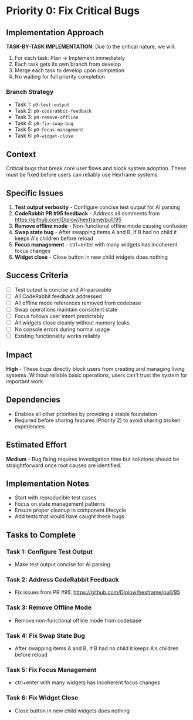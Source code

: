 # Priority 0: Fix Critical Bugs

## Implementation Approach
**TASK-BY-TASK IMPLEMENTATION**: Due to the critical nature, we will:
1. For each task: Plan → Implement immediately
2. Each task gets its own branch from develop
3. Merge each task to develop upon completion
4. No waiting for full priority completion

### Branch Strategy
- Task 1: `p0-test-output`
- Task 2: `p0-coderabbit-feedback`
- Task 3: `p0-remove-offline`
- Task 4: `p0-fix-swap-bug`
- Task 5: `p0-focus-management`
- Task 6: `p0-widget-close`

## Context
Critical bugs that break core user flows and block system adoption. These must be fixed before users can reliably use Hexframe systems.

## Specific Issues
1. **Test output verbosity** - Configure concise test output for AI parsing
2. **CodeRabbit PR #95 feedback** - Address all comments from https://github.com/Diplow/hexframe/pull/95
3. **Remove offline mode** - Non-functional offline mode causing confusion
4. **Swap state bug** - After swapping items A and B, if B had no child it keeps A's children before reload
5. **Focus management** - ctrl+enter with many widgets has incoherent focus changes
6. **Widget close** - Close button in new child widgets does nothing

## Success Criteria
- [ ] Test output is concise and AI-parseable
- [ ] All CodeRabbit feedback addressed
- [ ] All offline mode references removed from codebase
- [ ] Swap operations maintain consistent state
- [ ] Focus follows user intent predictably
- [ ] All widgets close cleanly without memory leaks
- [ ] No console errors during normal usage
- [ ] Existing functionality works reliably

## Impact
**High** - These bugs directly block users from creating and managing living systems. Without reliable basic operations, users can't trust the system for important work.

## Dependencies
- Enables all other priorities by providing a stable foundation
- Required before sharing features (Priority 2) to avoid sharing broken experiences

## Estimated Effort
**Medium** - Bug fixing requires investigation time but solutions should be straightforward once root causes are identified.

## Implementation Notes
- Start with reproducible test cases
- Focus on state management patterns
- Ensure proper cleanup in component lifecycle
- Add tests that would have caught these bugs

## Tasks to Complete

### Task 1: Configure Test Output
- Make test output concise for AI parsing

### Task 2: Address CodeRabbit Feedback
- Fix issues from PR #95: https://github.com/Diplow/hexframe/pull/95

### Task 3: Remove Offline Mode
- Remove non-functional offline mode from codebase

### Task 4: Fix Swap State Bug
- After swapping items A and B, if B had no child it keeps A's children before reload

### Task 5: Fix Focus Management  
- ctrl+enter with many widgets has incoherent focus changes

### Task 6: Fix Widget Close
- Close button in new child widgets does nothing